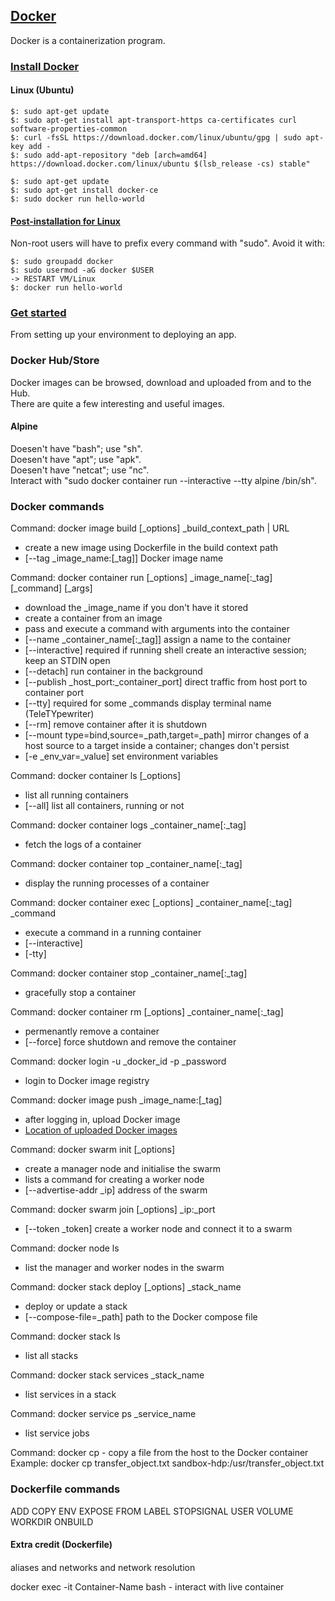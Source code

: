 ## [Docker](https://www.docker.com/resources/what-container)

Docker is a containerization program.

### [Install Docker](https://docs.docker.com/install/)

#### Linux (Ubuntu)

```
$: sudo apt-get update
$: sudo apt-get install apt-transport-https ca-certificates curl software-properties-common
$: curl -fsSL https://download.docker.com/linux/ubuntu/gpg | sudo apt-key add -
$: sudo add-apt-repository "deb [arch=amd64] https://download.docker.com/linux/ubuntu $(lsb_release -cs) stable"
```

```
$: sudo apt-get update
$: sudo apt-get install docker-ce
$: sudo docker run hello-world
```

#### [Post-installation for Linux](https://docs.docker.com/install/linux/linux-postinstall/)

Non-root users will have to prefix every command with "sudo". Avoid it with:
```
$: sudo groupadd docker
$: sudo usermod -aG docker $USER
-> RESTART VM/Linux
$: docker run hello-world
```

### [Get started](https://docs.docker.com/get-started/)

From setting up your environment to deploying an app.

### Docker Hub/Store

Docker images can be browsed, download and uploaded from and to the Hub.  
There are quite a few interesting and useful images.  

#### Alpine 

Doesen't have "bash"; use "sh".  
Doesen't have "apt"; use "apk".  
Doesen't have "netcat"; use "nc".  
Interact with "sudo docker container run --interactive --tty alpine /bin/sh".  

### Docker commands

Command: docker image build [_options] _build_context_path | URL
* create a new image using Dockerfile in the build context path
* [--tag _image_name:[_tag]] Docker image name

Command: docker container run [_options] _image_name[:_tag] [_command] [_args]
* download the _image_name if you don't have it stored
* create a container from an image
* pass and execute a command with arguments into the container
* [--name _container_name[:_tag]]               assign a name to the container
* [--interactive] required if running shell     create an interactive session; keep an STDIN open
* [--detach]                                    run container in the background
* [--publish _host_port:_container_port]        direct traffic from host port to container port 
* [--tty] required for some _commands           display terminal name (TeleTYpewriter)
* [--rm]                                        remove container after it is shutdown
* [--mount type=bind,source=_path,target=_path] mirror changes of a host source to a target inside a container; changes don't persist
* [-e _env_var=_value]                          set environment variables

Command: docker container ls [_options]
* list all running containers
* [--all] list all containers, running or not

Command: docker container logs _container_name[:_tag]
* fetch the logs of a container

Command: docker container top _container_name[:_tag]
* display the running processes of a container

Command: docker container exec [_options] _container_name[:_tag] _command
* execute a command in a running container
* [--interactive]
* [-tty]

Command: docker container stop _container_name[:_tag]
* gracefully stop a container

Command: docker container rm [_options] _container_name[:_tag]
* permenantly remove a container
* [--force] force shutdown and remove the container

Command: docker login -u _docker_id -p _password
* login to Docker image registry

Command: docker image push _image_name:[_tag]
* after logging in, upload Docker image
* [Location of uploaded Docker images](https://hub.docker.com/r/_docker_id/)



Command: docker swarm init [_options]
* create a manager node and initialise the swarm
* lists a command for creating a worker node
* [--advertise-addr _ip] address of the swarm 

Command: docker swarm join [_options] _ip:_port
* [--token _token] create a worker node and connect it to a swarm

Command: docker node ls
* list the manager and worker nodes in the swarm

Command: docker stack deploy [_options] _stack_name
* deploy or update a stack
* [--compose-file=_path] path to the Docker compose file

Command: docker stack ls
* list all stacks

Command: docker stack services _stack_name
* list services in a stack

Command: docker service ps _service_name
* list service jobs

Command: docker cp - copy a file from the host to the Docker container
Example: docker cp transfer_object.txt sandbox-hdp:/usr/transfer_object.txt

### Dockerfile commands

ADD
COPY
ENV
EXPOSE
FROM
LABEL
STOPSIGNAL
USER
VOLUME
WORKDIR
ONBUILD




#### Extra credit (Dockerfile)




####

aliases and networks and network resolution

docker exec -it Container-Name bash - interact with live container


